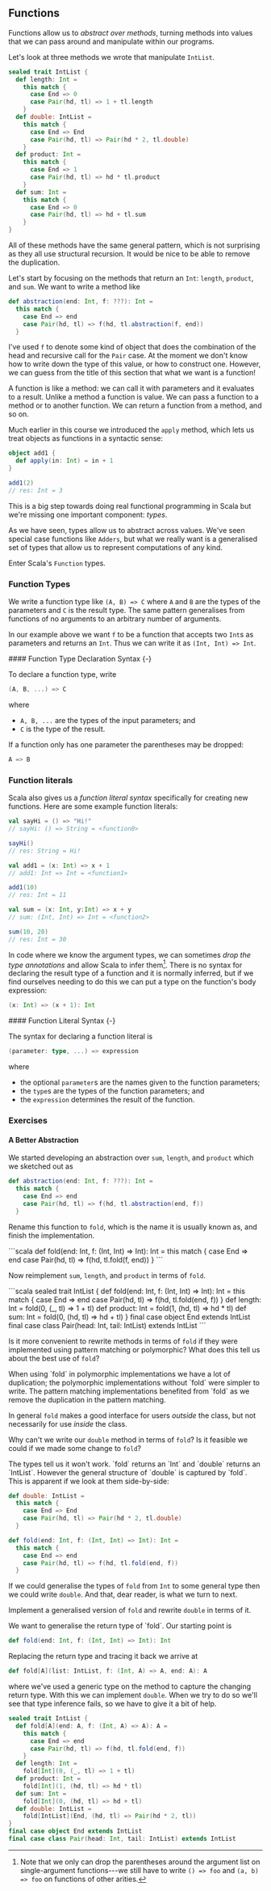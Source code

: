 ## Functions

Functions allow us to *abstract over methods*, turning methods into values that we can pass around and manipulate within our programs.

Let's look at three methods we wrote that manipulate `IntList`.

```scala
sealed trait IntList {
  def length: Int =
    this match {
      case End => 0
      case Pair(hd, tl) => 1 + tl.length
    }
  def double: IntList =
    this match {
      case End => End
      case Pair(hd, tl) => Pair(hd * 2, tl.double)
    }
  def product: Int =
    this match {
      case End => 1
      case Pair(hd, tl) => hd * tl.product
    }
  def sum: Int =
    this match {
      case End => 0
      case Pair(hd, tl) => hd + tl.sum
    }
}
```

All of these methods have the same general pattern, which is not surprising as they all use structural recursion. It would be nice to be able to remove the duplication.

Let's start by focusing on the methods that return an `Int`: `length`, `product`, and `sum`.
We want to write a method like

```scala
def abstraction(end: Int, f: ???): Int =
  this match {
    case End => end
    case Pair(hd, tl) => f(hd, tl.abstraction(f, end))
  }
```

I've used `f` to denote some kind of object that does the combination of the head and recursive call for the `Pair` case. At the moment we don't know how to write down the type of this value, or how to construct one. However, we can guess from the title of this section that what we want is a function!

A function is like a method: we can call it with parameters and it evaluates to a result. Unlike a method a function is value. We can pass a function to a method or to another function. We can return a function from a method, and so on.

Much earlier in this course we introduced the `apply` method, which lets us treat objects as functions in a syntactic sense:

```scala
object add1 {
  def apply(in: Int) = in + 1
}

add1(2)
// res: Int = 3
```

This is a big step towards doing real functional programming in Scala but we're missing one important component: *types*.

As we have seen, types allow us to abstract across values. We've seen special case functions like `Adders`, but what we really want is a generalised set of types that allow us to represent computations of any kind.

Enter Scala's `Function` types.

### Function Types

We write a function type like `(A, B) => C` where `A` and `B` are the types of the parameters and `C` is the result type. The same pattern generalises from functions of no arguments to an arbitrary number of arguments.

In our example above we want `f` to be a function that accepts two `Int`s as parameters and returns an `Int`. Thus we can write it as `(Int, Int) => Int`.

<div class="callout callout-info">
#### Function Type Declaration Syntax {-}

To declare a function type, write

```scala
(A, B, ...) => C
```

where

- `A, B, ...` are the types of the input parameters; and
- `C` is the type of the result.

If a function only has one parameter the parentheses may be dropped:

```scala
A => B
```
</div>


### Function literals

Scala also gives us a *function literal syntax* specifically for creating new functions. Here are some example function literals:

```scala
val sayHi = () => "Hi!"
// sayHi: () => String = <function0>

sayHi()
// res: String = Hi!

val add1 = (x: Int) => x + 1
// add1: Int => Int = <function1>

add1(10)
// res: Int = 11

val sum = (x: Int, y:Int) => x + y
// sum: (Int, Int) => Int = <function2>

sum(10, 20)
// res: Int = 30
```

In code where we know the argument types, we can sometimes *drop the type annotations* and allow Scala to infer them[^parens]. There is no syntax for declaring the result type of
a function and it is normally inferred, but if we find ourselves needing to do this we can put a type on the function's body expression:

```scala
(x: Int) => (x + 1): Int
```

[^parens]: Note that we only can drop the parentheses around the argument list on single-argument functions---we still have to write `() => foo` and `(a, b) => foo` on functions of other arities.

<div class="callout callout-info">
#### Function Literal Syntax {-}

The syntax for declaring a function literal is

```scala
(parameter: type, ...) => expression
```

where
- the optional `parameter`s are the names given to the function parameters;
- the `type`s are the types of the function parameters; and
- the `expression` determines the result of the function.
</div>

### Exercises

#### A Better Abstraction

We started developing an abstraction over `sum`, `length`, and `product` which we sketched out as

```scala
def abstraction(end: Int, f: ???): Int =
  this match {
    case End => end
    case Pair(hd, tl) => f(hd, tl.abstraction(end, f))
  }
```

Rename this function to `fold`, which is the name it is usually known as, and finish the implementation.

<div class="solution">
```scala
def fold(end: Int, f: (Int, Int) => Int): Int =
  this match {
    case End => end
    case Pair(hd, tl) => f(hd, tl.fold(f, end))
  }
```
</div>

Now reimplement `sum`, `length`, and `product` in terms of `fold`.

<div class="solution">
```scala
sealed trait IntList {
  def fold(end: Int, f: (Int, Int) => Int): Int =
    this match {
      case End => end
      case Pair(hd, tl) => f(hd, tl.fold(end, f))
    }
  def length: Int =
    fold(0, (_, tl) => 1 + tl)
  def product: Int =
    fold(1, (hd, tl) => hd * tl)
  def sum: Int =
    fold(0, (hd, tl) => hd + tl)
}
final case object End extends IntList
final case class Pair(head: Int, tail: IntList) extends IntList
```
</div>

Is it more convenient to rewrite methods in terms of `fold` if they were implemented using pattern matching or polymorphic? What does this tell us about the best use of `fold`?

<div class="solution">
When using `fold` in polymorphic implementations we have a lot of duplication; the polymorphic implementations without `fold` were simpler to write. The pattern matching implementations benefited from `fold` as we remove the duplication in the pattern matching.

In general `fold` makes a good interface for users *outside* the class, but not necessarily for use *inside* the class.
</div>

Why can't we write our `double` method in terms of `fold`? Is it feasible we could if we made some change to `fold`?

<div class="solution">
The types tell us it won't work. `fold` returns an `Int` and `double` returns an `IntList`. However the general structure of `double` is captured by `fold`. This is apparent if we look at them side-by-side:

```scala
def double: IntList =
  this match {
    case End => End
    case Pair(hd, tl) => Pair(hd * 2, tl.double)
  }

def fold(end: Int, f: (Int, Int) => Int): Int =
  this match {
    case End => end
    case Pair(hd, tl) => f(hd, tl.fold(end, f))
  }
```

If we could generalise the types of `fold` from `Int` to some general type then we could write `double`. And that, dear reader, is what we turn to next.
</div>

Implement a generalised version of `fold` and rewrite `double` in terms of it.

<div class="solution">
We want to generalise the return type of `fold`. Our starting point is

```scala
def fold(end: Int, f: (Int, Int) => Int): Int
```

Replacing the return type and tracing it back we arrive at

```scala
def fold[A](list: IntList, f: (Int, A) => A, end: A): A
```

where we've used a generic type on the method to capture the changing return type. With this we can implement `double`. When we try to do so we'll see that type inference fails, so we have to give it a bit of help.

```scala
sealed trait IntList {
  def fold[A](end: A, f: (Int, A) => A): A =
    this match {
      case End => end
      case Pair(hd, tl) => f(hd, tl.fold(end, f))
    }
  def length: Int =
    fold[Int](0, (_, tl) => 1 + tl)
  def product: Int =
    fold[Int](1, (hd, tl) => hd * tl)
  def sum: Int =
    fold[Int](0, (hd, tl) => hd + tl)
  def double: IntList =
    fold[IntList](End, (hd, tl) => Pair(hd * 2, tl))
}
final case object End extends IntList
final case class Pair(head: Int, tail: IntList) extends IntList
```
</div>
